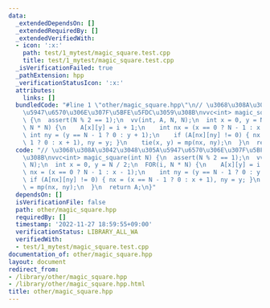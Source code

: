 ```yaml
---
data:
  _extendedDependsOn: []
  _extendedRequiredBy: []
  _extendedVerifiedWith:
  - icon: ':x:'
    path: test/1_mytest/magic_square.test.cpp
    title: test/1_mytest/magic_square.test.cpp
  _isVerificationFailed: true
  _pathExtension: hpp
  _verificationStatusIcon: ':x:'
  attributes:
    links: []
  bundledCode: "#line 1 \"other/magic_square.hpp\"\n// \u3068\u308A\u3042\u3048\u305A\
    \u5947\u6570\u306E\u307F\u5BFE\u5FDC\u3059\u308B\nvvc<int> magic_square(int N)\
    \ {\n  assert(N % 2 == 1);\n  vv(int, A, N, N);\n  int x = 0, y = N / 2;\n  FOR(i,\
    \ N * N) {\n    A[x][y] = i + 1;\n    int nx = (x == 0 ? N - 1 : x - 1);\n   \
    \ int ny = (y == N - 1 ? 0 : y + 1);\n    if (A[nx][ny] != 0) { nx = (x == N -\
    \ 1 ? 0 : x + 1), ny = y; }\n    tie(x, y) = mp(nx, ny);\n  }\n  return A;\n}\n"
  code: "// \u3068\u308A\u3042\u3048\u305A\u5947\u6570\u306E\u307F\u5BFE\u5FDC\u3059\
    \u308B\nvvc<int> magic_square(int N) {\n  assert(N % 2 == 1);\n  vv(int, A, N,\
    \ N);\n  int x = 0, y = N / 2;\n  FOR(i, N * N) {\n    A[x][y] = i + 1;\n    int\
    \ nx = (x == 0 ? N - 1 : x - 1);\n    int ny = (y == N - 1 ? 0 : y + 1);\n   \
    \ if (A[nx][ny] != 0) { nx = (x == N - 1 ? 0 : x + 1), ny = y; }\n    tie(x, y)\
    \ = mp(nx, ny);\n  }\n  return A;\n}"
  dependsOn: []
  isVerificationFile: false
  path: other/magic_square.hpp
  requiredBy: []
  timestamp: '2022-11-27 18:59:55+09:00'
  verificationStatus: LIBRARY_ALL_WA
  verifiedWith:
  - test/1_mytest/magic_square.test.cpp
documentation_of: other/magic_square.hpp
layout: document
redirect_from:
- /library/other/magic_square.hpp
- /library/other/magic_square.hpp.html
title: other/magic_square.hpp
---
```

